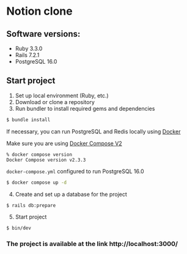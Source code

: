 # Notion clone

## Software versions:
* Ruby 3.3.0
* Rails 7.2.1
* PostgreSQL 16.0

## Start project
1. Set up local environment (Ruby, etc.)
2. Download or clone a repository
3. Run bundler to install required gems and dependencies

```bash
$ bundle install
```

If necessary, you can run PostgreSQL and Redis locally using [Docker](https://docker.com)

Make sure you are using [Docker Compose V2](https://docs.docker.com/compose/#compose-v2-and-the-new-docker-compose-command)
```
% docker compose version
Docker Compose version v2.3.3
```

`docker-compose.yml` configured to run PostgreSQL 16.0
```bash
$ docker compose up -d
```
4. Create and set up a database for the project
```bash
$ rails db:prepare
```
5. Start project
```bash
$ bin/dev
```

### The project is available at the link http://localhost:3000/
